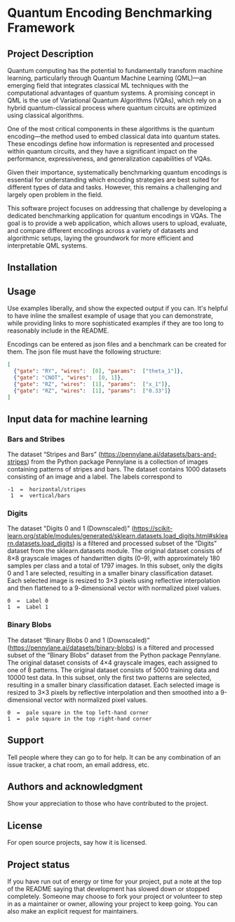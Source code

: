 # Quantum Encoding Benchmarking Framework

## Project Description

Quantum computing has the potential to fundamentally transform machine learning, particularly through Quantum Machine Learning (QML)—an emerging field that integrates classical ML techniques with the computational advantages of quantum systems. A promising concept in QML is the use of Variational Quantum Algorithms (VQAs), which rely on a hybrid quantum-classical process where quantum circuits are optimized using classical algorithms. 

One of the most critical components in these algorithms is the quantum encoding—the method used to embed classical data into quantum states. These encodings define how information is represented and processed within quantum circuits, and they have a significant impact on the performance, expressiveness, and generalization capabilities of VQAs. 

Given their importance, systematically benchmarking quantum encodings is essential for understanding which encoding strategies are best suited for different types of data and tasks. However, this remains a challenging and largely open problem in the field. 

This software project focuses on addressing that challenge by developing a dedicated benchmarking application for quantum encodings in VQAs. The goal is to provide a web application, which allows users to upload, evaluate, and compare different encodings across a variety of datasets and algorithmic setups, laying the groundwork for more efficient and interpretable QML systems. 

## Installation

## Usage
Use examples liberally, and show the expected output if you can. It's helpful to have inline the smallest example of usage that you can demonstrate, while providing links to more sophisticated examples if they are too long to reasonably include in the README.

Encodings can be entered as json files and a benchmark can be created for them. The json file must have the following structure:
```json
[
  {"gate": "RY", "wires":  [0], "params":  ["theta_1"]},
  {"gate": "CNOT", "wires":  [0, 1]},
  {"gate": "RZ", "wires":  [1], "params":  ["x_1"]},
  {"gate": "RZ", "wires":  [1], "params":  ["0.33"]}
]
```

## Input data for machine learning
### Bars and Stribes
The dataset “Stripes and Bars” (https://pennylane.ai/datasets/bars-and-stripes) from the Python package Pennylane is a collection of images containing patterns of stripes and bars. The dataset contains 1000 datasets consisting of an image and a label. The labels correspond to

```
-1  =  horizontal/stripes
 1  =  vertical/bars
```

### Digits
The dataset "Digits 0 and 1 (Downscaled)" (https://scikit-learn.org/stable/modules/generated/sklearn.datasets.load_digits.html#sklearn.datasets.load_digits) is a filtered and processed subset of the “Digits” dataset from the sklearn.datasets module. The original dataset consists of 8×8 grayscale images of handwritten digits (0–9), with approximately 180 samples per class and a total of 1797 images.
In this subset, only the digits 0 and 1 are selected, resulting in a smaller binary classification dataset. Each selected image is resized to 3×3 pixels using reflective interpolation and then flattened to a 9-dimensional vector with normalized pixel values.
```
0  =  Label 0
1  =  Label 1
```

### Binary Blobs
The dataset “Binary Blobs 0 and 1 (Downscaled)” (https://pennylane.ai/datasets/binary-blobs) is a filtered and processed subset of the “Binary Blobs” dataset from the Python package Pennylane.
The original dataset consists of 4×4 grayscale images, each assigned to one of 8 patterns. The original dataset consists of 5000 training data and 10000 test data. 
In this subset, only the first two patterns are selected, resulting in a smaller binary classification dataset. Each selected image is resized to 3×3 pixels by reflective interpolation and then smoothed into a 9-dimensional vector with normalized pixel values.

```
0  =  pale square in the top left-hand corner
1  =  pale square in the top right-hand corner
```


## Support
Tell people where they can go to for help. It can be any combination of an issue tracker, a chat room, an email address, etc.

## Authors and acknowledgment
Show your appreciation to those who have contributed to the project.

## License
For open source projects, say how it is licensed.

## Project status
If you have run out of energy or time for your project, put a note at the top of the README saying that development has slowed down or stopped completely. Someone may choose to fork your project or volunteer to step in as a maintainer or owner, allowing your project to keep going. You can also make an explicit request for maintainers.
